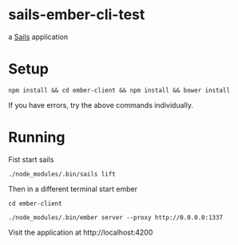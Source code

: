 # sails-ember-cli-test

a [Sails](http://sailsjs.org) application


# Setup
`npm install && cd ember-client && npm install && bower install`

If you have errors, try the above commands individually.


# Running
Fist start sails

`./node_modules/.bin/sails lift`

Then in a different terminal start ember

`cd ember-client`

`./node_modules/.bin/ember server --proxy http://0.0.0.0:1337`


Visit the application at 
http://localhost:4200
